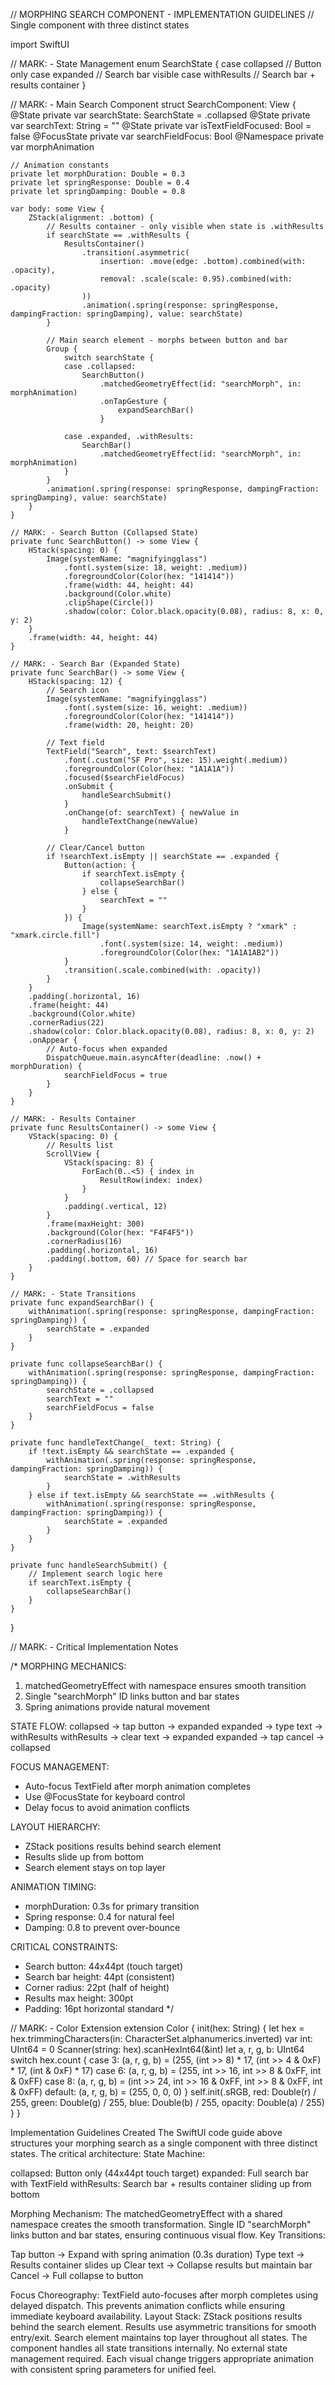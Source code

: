 // MORPHING SEARCH COMPONENT - IMPLEMENTATION GUIDELINES
// Single component with three distinct states

import SwiftUI

// MARK: - State Management
enum SearchState {
    case collapsed      // Button only
    case expanded       // Search bar visible
    case withResults    // Search bar + results container
}

// MARK: - Main Search Component
struct SearchComponent: View {
    @State private var searchState: SearchState = .collapsed
    @State private var searchText: String = ""
    @State private var isTextFieldFocused: Bool = false
    @FocusState private var searchFieldFocus: Bool
    @Namespace private var morphAnimation
    
    // Animation constants
    private let morphDuration: Double = 0.3
    private let springResponse: Double = 0.4
    private let springDamping: Double = 0.8
    
    var body: some View {
        ZStack(alignment: .bottom) {
            // Results container - only visible when state is .withResults
            if searchState == .withResults {
                ResultsContainer()
                    .transition(.asymmetric(
                        insertion: .move(edge: .bottom).combined(with: .opacity),
                        removal: .scale(scale: 0.95).combined(with: .opacity)
                    ))
                    .animation(.spring(response: springResponse, dampingFraction: springDamping), value: searchState)
            }
            
            // Main search element - morphs between button and bar
            Group {
                switch searchState {
                case .collapsed:
                    SearchButton()
                        .matchedGeometryEffect(id: "searchMorph", in: morphAnimation)
                        .onTapGesture {
                            expandSearchBar()
                        }
                    
                case .expanded, .withResults:
                    SearchBar()
                        .matchedGeometryEffect(id: "searchMorph", in: morphAnimation)
                }
            }
            .animation(.spring(response: springResponse, dampingFraction: springDamping), value: searchState)
        }
    }
    
    // MARK: - Search Button (Collapsed State)
    private func SearchButton() -> some View {
        HStack(spacing: 0) {
            Image(systemName: "magnifyingglass")
                .font(.system(size: 18, weight: .medium))
                .foregroundColor(Color(hex: "141414"))
                .frame(width: 44, height: 44)
                .background(Color.white)
                .clipShape(Circle())
                .shadow(color: Color.black.opacity(0.08), radius: 8, x: 0, y: 2)
        }
        .frame(width: 44, height: 44)
    }
    
    // MARK: - Search Bar (Expanded State)
    private func SearchBar() -> some View {
        HStack(spacing: 12) {
            // Search icon
            Image(systemName: "magnifyingglass")
                .font(.system(size: 16, weight: .medium))
                .foregroundColor(Color(hex: "141414"))
                .frame(width: 20, height: 20)
            
            // Text field
            TextField("Search", text: $searchText)
                .font(.custom("SF Pro", size: 15).weight(.medium))
                .foregroundColor(Color(hex: "1A1A1A"))
                .focused($searchFieldFocus)
                .onSubmit {
                    handleSearchSubmit()
                }
                .onChange(of: searchText) { newValue in
                    handleTextChange(newValue)
                }
            
            // Clear/Cancel button
            if !searchText.isEmpty || searchState == .expanded {
                Button(action: {
                    if searchText.isEmpty {
                        collapseSearchBar()
                    } else {
                        searchText = ""
                    }
                }) {
                    Image(systemName: searchText.isEmpty ? "xmark" : "xmark.circle.fill")
                        .font(.system(size: 14, weight: .medium))
                        .foregroundColor(Color(hex: "1A1A1AB2"))
                }
                .transition(.scale.combined(with: .opacity))
            }
        }
        .padding(.horizontal, 16)
        .frame(height: 44)
        .background(Color.white)
        .cornerRadius(22)
        .shadow(color: Color.black.opacity(0.08), radius: 8, x: 0, y: 2)
        .onAppear {
            // Auto-focus when expanded
            DispatchQueue.main.asyncAfter(deadline: .now() + morphDuration) {
                searchFieldFocus = true
            }
        }
    }
    
    // MARK: - Results Container
    private func ResultsContainer() -> some View {
        VStack(spacing: 0) {
            // Results list
            ScrollView {
                VStack(spacing: 8) {
                    ForEach(0..<5) { index in
                        ResultRow(index: index)
                    }
                }
                .padding(.vertical, 12)
            }
            .frame(maxHeight: 300)
            .background(Color(hex: "F4F4F5"))
            .cornerRadius(16)
            .padding(.horizontal, 16)
            .padding(.bottom, 60) // Space for search bar
        }
    }
    
    // MARK: - State Transitions
    private func expandSearchBar() {
        withAnimation(.spring(response: springResponse, dampingFraction: springDamping)) {
            searchState = .expanded
        }
    }
    
    private func collapseSearchBar() {
        withAnimation(.spring(response: springResponse, dampingFraction: springDamping)) {
            searchState = .collapsed
            searchText = ""
            searchFieldFocus = false
        }
    }
    
    private func handleTextChange(_ text: String) {
        if !text.isEmpty && searchState == .expanded {
            withAnimation(.spring(response: springResponse, dampingFraction: springDamping)) {
                searchState = .withResults
            }
        } else if text.isEmpty && searchState == .withResults {
            withAnimation(.spring(response: springResponse, dampingFraction: springDamping)) {
                searchState = .expanded
            }
        }
    }
    
    private func handleSearchSubmit() {
        // Implement search logic here
        if searchText.isEmpty {
            collapseSearchBar()
        }
    }
}

// MARK: - Critical Implementation Notes

/*
 MORPHING MECHANICS:
 1. matchedGeometryEffect with namespace ensures smooth transition
 2. Single "searchMorph" ID links button and bar states
 3. Spring animations provide natural movement
 
 STATE FLOW:
 collapsed -> tap button -> expanded
 expanded -> type text -> withResults
 withResults -> clear text -> expanded
 expanded -> tap cancel -> collapsed
 
 FOCUS MANAGEMENT:
 - Auto-focus TextField after morph animation completes
 - Use @FocusState for keyboard control
 - Delay focus to avoid animation conflicts
 
 LAYOUT HIERARCHY:
 - ZStack positions results behind search element
 - Results slide up from bottom
 - Search element stays on top layer
 
 ANIMATION TIMING:
 - morphDuration: 0.3s for primary transition
 - Spring response: 0.4 for natural feel
 - Damping: 0.8 to prevent over-bounce
 
 CRITICAL CONSTRAINTS:
 - Search button: 44x44pt (touch target)
 - Search bar height: 44pt (consistent)
 - Corner radius: 22pt (half of height)
 - Results max height: 300pt
 - Padding: 16pt horizontal standard
*/

// MARK: - Color Extension
extension Color {
    init(hex: String) {
        let hex = hex.trimmingCharacters(in: CharacterSet.alphanumerics.inverted)
        var int: UInt64 = 0
        Scanner(string: hex).scanHexInt64(&int)
        let a, r, g, b: UInt64
        switch hex.count {
        case 3:
            (a, r, g, b) = (255, (int >> 8) * 17, (int >> 4 & 0xF) * 17, (int & 0xF) * 17)
        case 6:
            (a, r, g, b) = (255, int >> 16, int >> 8 & 0xFF, int & 0xFF)
        case 8:
            (a, r, g, b) = (int >> 24, int >> 16 & 0xFF, int >> 8 & 0xFF, int & 0xFF)
        default:
            (a, r, g, b) = (255, 0, 0, 0)
        }
        self.init(.sRGB, red: Double(r) / 255, green: Double(g) / 255, blue: Double(b) / 255, opacity: Double(a) / 255)
    }
}

Implementation Guidelines Created
The SwiftUI code guide above structures your morphing search as a single component with three distinct states. The critical architecture:
State Machine:

collapsed: Button only (44x44pt touch target)
expanded: Full search bar with TextField
withResults: Search bar + results container sliding up from bottom

Morphing Mechanism:
The matchedGeometryEffect with a shared namespace creates the smooth transformation. Single ID "searchMorph" links button and bar states, ensuring continuous visual flow.
Key Transitions:

Tap button → Expand with spring animation (0.3s duration)
Type text → Results container slides up
Clear text → Collapse results but maintain bar
Cancel → Full collapse to button

Focus Choreography:
TextField auto-focuses after morph completes using delayed dispatch. This prevents animation conflicts while ensuring immediate keyboard availability.
Layout Stack:
ZStack positions results behind the search element. Results use asymmetric transitions for smooth entry/exit. Search element maintains top layer throughout all states.
The component handles all state transitions internally. No external state management required. Each visual change triggers appropriate animation with consistent spring parameters for unified feel.